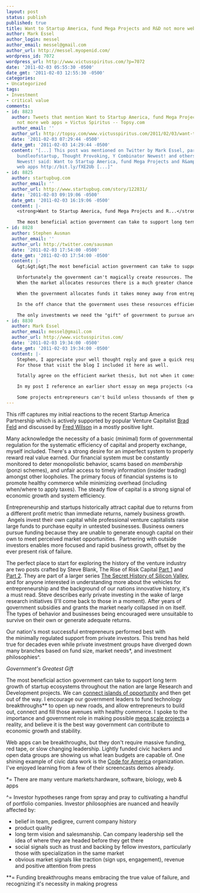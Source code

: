 ```yaml
---
layout: post
status: publish
published: true
title: Want to Startup America, fund Mega Projects and R&D not more web apps
author: Mark Essel
author_login: messel
author_email: messel@gmail.com
author_url: http://messel.myopenid.com/
wordpress_id: 7072
wordpress_url: http://www.victusspiritus.com/?p=7072
date: '2011-02-03 05:55:30 -0500'
date_gmt: '2011-02-03 12:55:30 -0500'
categories:
- Uncategorized
tags:
- Investment
- critical value
comments:
- id: 8823
  author: Tweets that mention Want to Startup America, fund Mega Projects and R&amp;D
    not more web apps » Victus Spiritus -- Topsy.com
  author_email: ''
  author_url: http://topsy.com/www.victusspiritus.com/2011/02/03/want-to-startup-america-fund-mega-projects-and-rd-not-more-web-apps/?utm_source=pingback&amp;utm_campaign=L2
  date: '2011-02-03 07:29:44 -0500'
  date_gmt: '2011-02-03 14:29:44 -0500'
  content: "[...] This post was mentioned on Twitter by Mark Essel, parvez ahmed,
    bundleofstartup, Thought Provoking, Y Combinator Newest! and others. Y Combinator
    Newest! said: Want to Startup America, fund Mega Projects and R&amp;D not more
    web apps http://bit.ly/fXE2Ub [...]"
- id: 8825
  author: startupbug.com
  author_email: ''
  author_url: http://www.startupbug.com/story/122831/
  date: '2011-02-03 09:19:06 -0500'
  date_gmt: '2011-02-03 16:19:06 -0500'
  content: |-
    <strong>Want to Startup America, fund Mega Projects and R...</strong>

    The most beneficial action government can take to support long term growth of startup ecosystems throughout the nation are large Research and Development projects. We can connect islands of opportunity and then get out of the way. Web apps can be break...
- id: 8828
  author: Stephen Ausman
  author_email: ''
  author_url: http://twitter.com/sausman
  date: '2011-02-03 17:54:00 -0500'
  date_gmt: '2011-02-03 17:54:00 -0500'
  content: |-
    &gt;&gt;&gt;The most beneficial action government can take to support long term growth of startup ecosystems throughout the nation are large Research and Development projects.

    Unfortunately the government can't magically create resources. The only thing the government can do is reallocate funds from one area to another which is inefficient. The most efficient form of allocating resources is the market, not central planning.
    When the market allocates resources there is a much greater chance of the resources being put to good use because they are seeking to generate a profit. In order to generate a profit people must not only want something, but find the price reasonable.

    When the government allocates funds it takes money away from entrepreneurs. More often than not what the government invests in would not be bought by citizens for how much resources they actually put into it. This is completely inefficient, as we are putting in let's say 100,000$ to get something that is worth 10,000$ to the people using it. If this were a business, they would be operating at a huge loss and go out of business. But since it is the government they don't go out of business and continue to misallocate resources.

    In the off chance that the government uses these resources efficiently, it is certainly not because of any magical "gift" the government has. In this case, the same exact thing could have been accomplished by entrepreneurs. In fact, entrepreneurs are incentivized to seek out these opportunities because there is profit involved.

    The only investments we need the "gift" of government to pursue are those that we get less value out of than we put into.  It's hard to argue that these are good investments.
- id: 8830
  author: Mark Essel
  author_email: messel@gmail.com
  author_url: http://www.victusspiritus.com/
  date: '2011-02-03 19:34:00 -0500'
  date_gmt: '2011-02-03 19:34:00 -0500'
  content: |-
    Stephen, I appreciate your well thought reply and gave a quick response on HN just now.
    For those that visit the blog I included it here as well.

    Totally agree on the efficient market thesis, but not when it comes to big research and public works projects.

    In my post I reference an earlier short essay on mega projects (<a href="http://www.victusspiritus.com/2010/01/13/think-bigger-short-sighted-thinking-has-left-those-who-inherit-our-imagination-with-a-grim-future/" rel="nofollow">link</a>)

    Some projects entrepreneurs can't build unless thousands of them get together. And they have resulted in very long term benefits (for entrepreneurs and society). Hoover Dam, Panama Canal, Lunar Mission, DARPAnet are just a few ideas which entrepreneurs couldn't possibly tackle, even massive corporate IR&amp;D budgets can't be risked on such endeavors.
---
```

<p>This riff captures my initial reactions to the recent Startup America Partnership which is actively supported by popular Venture Capitalist <a href="http://www.feld.com/wp/archives/2011/02/startup-america-partnership.html">Brad Feld</a> and discussed by <a href="http://www.avc.com/a_vc/2011/02/startup-america.html">Fred Wilson</a> in a mostly positive light.</p>
<p>Many acknowledge the necessity of a basic (minimal) form of governmental regulation for the systematic efficiency of capital and property exchange, myself included. There's a strong desire for an imperfect system to properly reward real value earned. Our financial system must be constantly monitored to deter monopolistic behavior, scams based on <i>membership</i> (ponzi schemes), and unfair access to timely information (insider trading) amongst other loopholes. The primary focus of financial systems is to promote healthy commerce while minimizing overhead (including when/where to apply taxes). The steady flow of capital is a strong signal of economic growth and system efficiency.</p>
<p>Entrepreneurship and startups historically attract capital due to returns from a different profit metric than immediate returns, namely business growth.  Angels invest their own capital while professional venture capitalists raise large funds to purchase equity in untested businesses. Business owners pursue funding because they are unable to generate enough capital on their own to meet perceived market opportunities.  Partnering with outside investors enables more focused and rapid business growth, offset by the ever present risk of failure. </p>
<p>The perfect place to start for exploring the history of the venture industry are two posts crafted by Steve Blank, The Rise of Risk Capital <a href="http://steveblank.com/2009/10/26/the-secret-history-of-silicon-valley-11-the-rise-of-%E2%80%9Crisk-capital%E2%80%9D-part-1/">Part 1</a> and <a href="http://steveblank.com/2009/10/29/the-secret-history-of-silicon-valley-12-the-rise-of-%E2%80%9Crisk-capital%E2%80%9D-part-2/">Part 2</a>. They are part of a larger series <a href="http://steveblank.com/category/secret-history-of-silicon-valley/">The Secret History of Silicon Valley</a>, and for anyone interested in understanding more about the vehicles for entrepreneurship and the background of our nations innovative history, it's a must read. Steve describes early private investing in the wake of large research initiatives (I'll come back to those in a moment). After years of government subsidies and grants the market nearly collapsed in on itself. The types of behavior and businesses being encouraged were unsuitable to survive on their own or generate adequate returns. </p>
<p>Our nation's most successful entrepreneurs performed best with the minimally regulated support from private investors. This trend has held true for decades even while private investment groups have diverged down many branches based on fund size, market needs*, and investment philosophies^.</p>
<p><I>Government's Greatest Gift</I></p>
<p>The most beneficial action government can take to support long term growth of startup ecosystems throughout the nation are large Research and Development projects. We can <a href="http://www.victusspiritus.com/2010/04/12/connect-islands-of-value-then-get-out-of-the-way-2/">connect islands of opportunity</a> and then get out of the way. I encourage our government leaders to fund technology breakthroughs** to open up new roads, and allow entrepreneurs to build out, connect and fill those avenues with healthy commerce. I spoke to the importance and government role in making possible <a href="http://www.victusspiritus.com/2010/01/13/think-bigger-short-sighted-thinking-has-left-those-who-inherit-our-imagination-with-a-grim-future/">mega scale projects</a> a reality, and believe it is the best way government can contribute to economic growth and stability. </p>
<p>Web apps can be breakthroughs, but they don't require massive funding, red tape, or slow changing leadership. Lightly funded civic hackers and open data groups are showing us what lean budgets are capable of. One shining example of civic data work is the <a href="http://codeforamerica.org/">Code for America</a> organization. I've enjoyed learning from a few of their screencasts demos already.</p>
<p>*= There are many venture markets:hardware, software, biology, web & apps</p>
<p>^= Investor hypotheses range from spray and pray to cultivating a handful of portfolio companies. Investor philosophies are nuanced and heavily affected by:</p>
<ul>
<li>belief in team, pedigree, current company history</li>
<li>product quality</li>
<li>long term vision and salesmanship. Can company leadership sell the idea of where they are headed before they get there</li>
<li>social signals such as trust and backing by fellow investors, particularly those with specialization in the same market</li>
<li>obvious market signals like traction (sign ups, engagement), revenue and positive attention from press</li>
</ul>
<p>**= Funding breakthroughs means embracing the true value of failure, and recognizing it's necessity in making progress</p>
